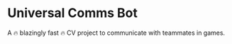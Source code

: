 # Universal Comms Bot

A :fire: blazingly fast :fire: CV project to communicate with teammates in games.